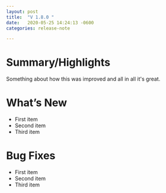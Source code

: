 ```yaml
---
layout: post
title:  "V 1.8.0 "
date:   2020-05-25 14:24:13 -0600
categories: release-note

---
```


# Summary/Highlights
Something about how this was improved and all in all it's great.

# What’s New
- First item
- Second item
- Third item

# Bug Fixes
- First item
- Second item
- Third item